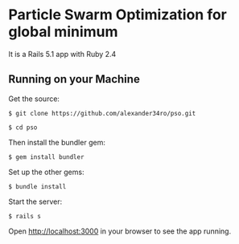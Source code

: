 # Particle Swarm Optimization for global minimum

It is a Rails 5.1 app with Ruby 2.4

## Running on your Machine

Get the source:

    $ git clone https://github.com/alexander34ro/pso.git

    $ cd pso

Then install the bundler gem:

    $ gem install bundler

Set up the other gems:

    $ bundle install

Start the server:

    $ rails s

Open <http://localhost:3000> in your browser to see the app running.
